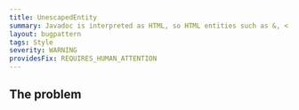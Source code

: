 ```yaml
---
title: UnescapedEntity
summary: Javadoc is interpreted as HTML, so HTML entities such as &, <, > must be escaped.
layout: bugpattern
tags: Style
severity: WARNING
providesFix: REQUIRES_HUMAN_ATTENTION
---
```


<!--
*** AUTO-GENERATED, DO NOT MODIFY ***
To make changes, edit the @BugPattern annotation or the explanation in docs/bugpattern.
-->

## The problem


